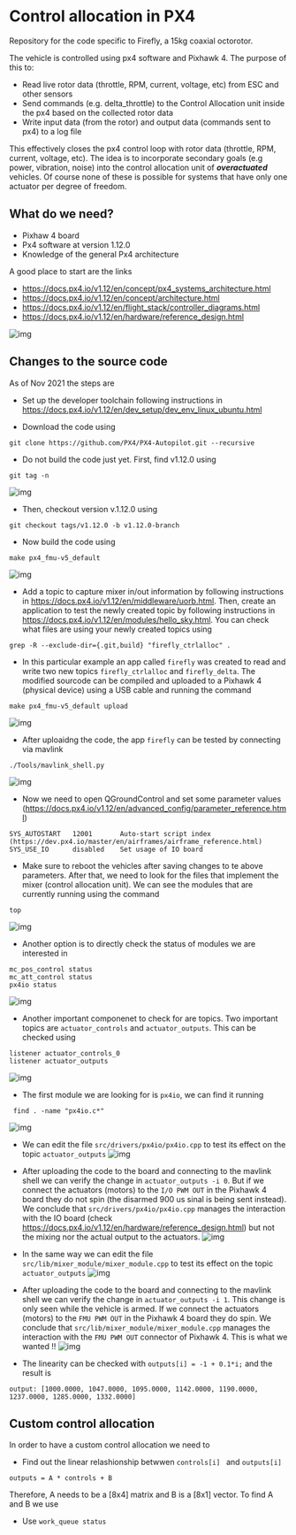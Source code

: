 # Control allocation in PX4

Repository for the code specific to Firefly, a 15kg coaxial octorotor.

The vehicle is controlled using px4 software and Pixhawk 4. The purpose
of this to:
- Read live rotor data (throttle, RPM, current, voltage, etc) from ESC
  and other sensors
- Send commands (e.g. delta_throttle) to the Control Allocation unit
  inside the px4 based on the collected rotor data
- Write input data (from the rotor) and output data (commands sent to px4)
  to a log file

This effectively closes the px4 control loop with rotor data (throttle,
RPM, current, voltage, etc). The idea is to incorporate secondary goals
(e.g power, vibration, noise) into the control allocation unit of
***overactuated*** vehicles. Of course none of these is possible for systems
that have only one actuator per degree of freedom.

## What do we need?
- Pixhaw 4 board
- Px4 software at version 1.12.0
- Knowledge of the general Px4 architecture

A good place to start are the links

- https://docs.px4.io/v1.12/en/concept/px4_systems_architecture.html
- https://docs.px4.io/v1.12/en/concept/architecture.html
- https://docs.px4.io/v1.12/en/flight_stack/controller_diagrams.html
- https://docs.px4.io/v1.12/en/hardware/reference_design.html

![img](readme_img/px4_architecture_crop.png)

## Changes to the source code

As of Nov 2021 the steps are

- Set up the developer toolchain following instructions in https://docs.px4.io/v1.12/en/dev_setup/dev_env_linux_ubuntu.html

- Download the code using
```
git clone https://github.com/PX4/PX4-Autopilot.git --recursive
```

- Do not build the code just yet. First, find v1.12.0 using
```
git tag -n
```
![img](readme_img/git_tags.png)

- Then, checkout version v.1.12.0 using
```
git checkout tags/v1.12.0 -b v1.12.0-branch
```

- Now build the code using
```
make px4_fmu-v5_default
```
![img](readme_img/make_success.png)

- Add a topic to capture mixer in/out information by following instructions in https://docs.px4.io/v1.12/en/middleware/uorb.html. Then, create an application to test the newly created topic by following instructions in https://docs.px4.io/v1.12/en/modules/hello_sky.html.  You can check what files are using your newly created topics using
```
grep -R --exclude-dir={.git,build} "firefly_ctrlalloc" .
```

- In this particular example an app called ```firefly``` was created to read and write two new topics ```firefly_ctrlalloc``` and ```firefly_delta```. The modified sourcode can be compiled and uploaded to a Pixhawk 4 (physical device) using a USB cable and running the command
```
make px4_fmu-v5_default upload
```
![img](readme_img/make_upload.png)

- After uploaidng the code, the app ```firefly``` can be tested by connecting via mavlink
```
./Tools/mavlink_shell.py
```
![img](readme_img/nsh_terminal_firefly.png)

- Now we need to open QGroundControl and set some parameter values (https://docs.px4.io/v1.12/en/advanced_config/parameter_reference.html)
```
SYS_AUTOSTART   12001       Auto-start script index (https://dev.px4.io/master/en/airframes/airframe_reference.html)
SYS_USE_IO      disabled    Set usage of IO board
```

- Make sure to reboot the vehicles after saving changes to te above parameters. After that, we need to look for the files that implement the mixer (control allocation unit). We can see the modules that are currently running using the command
```
top
```
![img](readme_img/nsh_top_cmd.png)

- Another option is to directly check the status of modules we are interested in
```
mc_pos_control status
mc_att_control status
px4io status
```
![img](readme_img/nsh_module_status.png)

- Another important componenet to check for are topics. Two important topics are ```actuator_controls``` and ```actuator_outputs```. This can be checked using
```
listener actuator_controls_0
listener actuator_outputs
```
![img](readme_img/nsh_actuator_topics.png)

- The first module we are looking for is ```px4io```, we can find it running
```
 find . -name "px4io.c*"
```
![img](readme_img/find_px4io.png)

- We can edit the file ```src/drivers/px4io/px4io.cpp``` to test its effect on the topic ```actuator_outputs```
![img](readme_img/code_edit_drivers_px4io.png)

- After uploading the code to the board and connecting to the mavlink shell we can verify the change in ```actuator_outputs -i 0```. But if we connect the actuators (motors) to the ```I/O PWM OUT``` in the Pixhawk 4 board they do not spin (the disarmed 900 us sinal is being sent instead). We conclude that ```src/drivers/px4io/px4io.cpp``` manages the interaction with the IO board (check https://docs.px4.io/v1.12/en/hardware/reference_design.html) but not the mixing nor the actual output to the actuators.
![img](readme_img/code_edit_drivers_px4io_nsh.png)

- In the same way we can edit the file ```src/lib/mixer_module/mixer_module.cpp``` to test its effect on the topic ```actuator_outputs```
![img](readme_img/code_edit_lib_mixer_module.png)

- After uploading the code to the board and connecting to the mavlink shell we can verify the change in ```actuator_outputs -i 1```. This change is only seen while the vehicle is armed. If we connect the actuators (motors) to the ```FMU PWM OUT``` in the Pixhawk 4 board they do spin. We conclude that ```src/lib/mixer_module/mixer_module.cpp``` manages the interaction with the ```FMU PWM OUT``` connector of Pixhawk 4. This is what we wanted !!
![img](readme_img/code_edit_lib_mixer_module_nsh.png)

- The linearity can be checked with ```outputs[i] = -1 + 0.1*i;``` and the result is
```
output: [1000.0000, 1047.0000, 1095.0000, 1142.0000, 1190.0000, 1237.0000, 1285.0000, 1332.0000]
```

## Custom control allocation

In order to have a custom control allocation we need to

- Find out the linear relashionship betwwen ```controls[i] ``` and ```outputs[i] ```
```
outputs = A * controls + B
```
Therefore, A needs to be a [8x4] matrix and B is a [8x1] vector. To find A and B we use

- Use ```work_queue status ```


